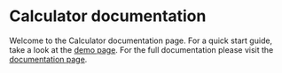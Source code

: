 Calculator documentation
========================

Welcome to the Calculator documentation page. 
For a quick start guide, take a look at the [demo page](http://www.abidibo.net/projects/js/calculator/demo).
For the full documentation please visit the [documentation page](http://www.abidibo.net/projects/js/calculator/doc).
